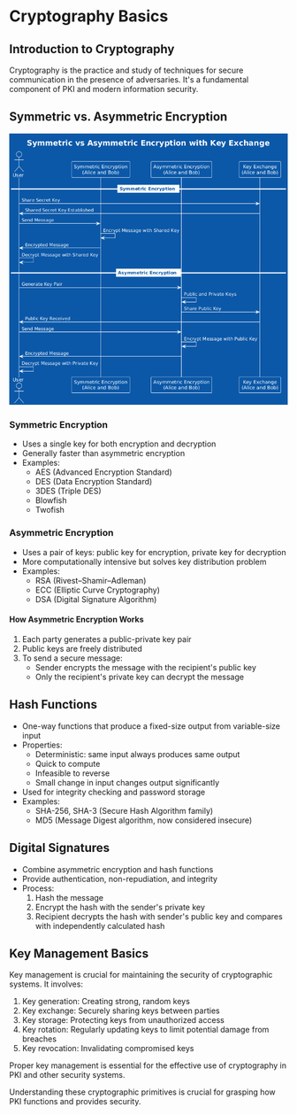 # Cryptography Basics

## Introduction to Cryptography

Cryptography is the practice and study of techniques for secure communication in the presence of adversaries. It's a fundamental component of PKI and modern information security.

## Symmetric vs. Asymmetric Encryption

![Symmetric vs Asymmetric Encryption](../Images/asymmetric-vs-symmetric.png)

### Symmetric Encryption
- Uses a single key for both encryption and decryption
- Generally faster than asymmetric encryption
- Examples: 
  - AES (Advanced Encryption Standard)
  - DES (Data Encryption Standard)
  - 3DES (Triple DES)
  - Blowfish
  - Twofish

### Asymmetric Encryption
- Uses a pair of keys: public key for encryption, private key for decryption
- More computationally intensive but solves key distribution problem
- Examples: 
  - RSA (Rivest–Shamir–Adleman)
  - ECC (Elliptic Curve Cryptography)
  - DSA (Digital Signature Algorithm)

#### How Asymmetric Encryption Works
1. Each party generates a public-private key pair
2. Public keys are freely distributed
3. To send a secure message:
   - Sender encrypts the message with the recipient's public key
   - Only the recipient's private key can decrypt the message

## Hash Functions

- One-way functions that produce a fixed-size output from variable-size input
- Properties: 
  - Deterministic: same input always produces same output
  - Quick to compute
  - Infeasible to reverse
  - Small change in input changes output significantly
- Used for integrity checking and password storage
- Examples: 
  - SHA-256, SHA-3 (Secure Hash Algorithm family)
  - MD5 (Message Digest algorithm, now considered insecure)

## Digital Signatures

- Combine asymmetric encryption and hash functions
- Provide authentication, non-repudiation, and integrity
- Process: 
  1. Hash the message
  2. Encrypt the hash with the sender's private key
  3. Recipient decrypts the hash with sender's public key and compares with independently calculated hash

## Key Management Basics

Key management is crucial for maintaining the security of cryptographic systems. It involves:

1. Key generation: Creating strong, random keys
2. Key exchange: Securely sharing keys between parties
3. Key storage: Protecting keys from unauthorized access
4. Key rotation: Regularly updating keys to limit potential damage from breaches
5. Key revocation: Invalidating compromised keys

Proper key management is essential for the effective use of cryptography in PKI and other security systems.

Understanding these cryptographic primitives is crucial for grasping how PKI functions and provides security.